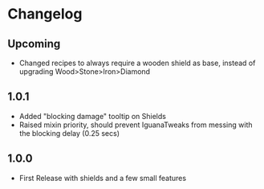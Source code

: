 # Changelog

## Upcoming
* Changed recipes to always require a wooden shield as base, instead of upgrading Wood>Stone>Iron>Diamond

## 1.0.1
* Added "blocking damage" tooltip on Shields
* Raised mixin priority, should prevent IguanaTweaks from messing with the blocking delay (0.25 secs)

## 1.0.0
* First Release with shields and a few small features